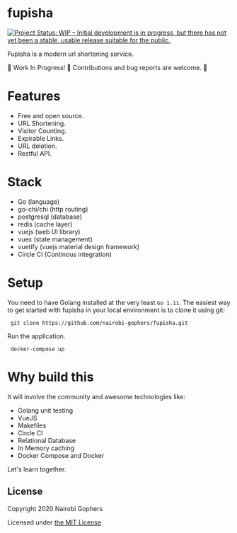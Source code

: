 # fupisha

[![Project Status: WIP – Initial development is in progress, but there has not yet been a stable, usable release suitable for the public.](https://www.repostatus.org/badges/latest/wip.svg)](https://www.repostatus.org/#wip)

Fupisha is a modern url shortening service.

:construction: Work In Progress! :construction: Contributions and bug reports are welcome. :tada:

# Features

- Free and open source.
- URL Shortening.
- Visitor Counting.
- Expirable Links.
- URL deletion.
- Restful API.

# Stack

- Go (language)
- go-chi/chi (http routing)
- postgresql (database)
- redis (cache layer)
- vuejs (web UI library)
- vuex (state management)
- vuetify (vuejs material design framework)
- Circle CI (Continous integration)

# Setup

You need to have Golang installed at the very least `Go 1.11`. The easiest way to get started with fupisha in your local environment is to clone it using git:

```
 git clone https://github.com/nairobi-gophers/fupisha.git
```

Run the application.

```
 docker-compose up
```

# Why build this

It will involve the community and awesome technologies like:

- Golang unit testing
- VueJS
- Makefiles
- Circle CI
- Relational Database
- In Memory caching
- Docker Compose and Docker

Let's learn together.

## License

Copyright 2020 Nairobi Gophers

Licensed under [the MIT License](LICENSE)
